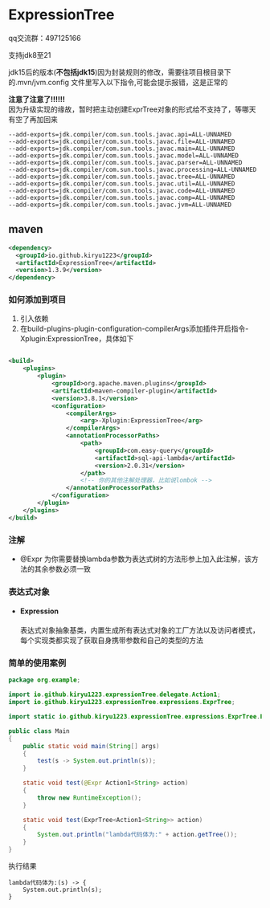 # ExpressionTree

qq交流群：497125166

支持jdk8至21

jdk15后的版本(**不包括jdk15**)因为封装规则的修改，需要往项目根目录下的.mvn/jvm.config
文件里写入以下指令,可能会提示报错，这是正常的


**注意了注意了‼️‼️‼️**
<br>因为升级实现的缘故，暂时把主动创建ExprTree对象的形式给不支持了，等哪天有空了再加回来


```text
--add-exports=jdk.compiler/com.sun.tools.javac.api=ALL-UNNAMED
--add-exports=jdk.compiler/com.sun.tools.javac.file=ALL-UNNAMED
--add-exports=jdk.compiler/com.sun.tools.javac.main=ALL-UNNAMED
--add-exports=jdk.compiler/com.sun.tools.javac.model=ALL-UNNAMED
--add-exports=jdk.compiler/com.sun.tools.javac.parser=ALL-UNNAMED
--add-exports=jdk.compiler/com.sun.tools.javac.processing=ALL-UNNAMED
--add-exports=jdk.compiler/com.sun.tools.javac.tree=ALL-UNNAMED
--add-exports=jdk.compiler/com.sun.tools.javac.util=ALL-UNNAMED
--add-exports=jdk.compiler/com.sun.tools.javac.code=ALL-UNNAMED
--add-exports=jdk.compiler/com.sun.tools.javac.comp=ALL-UNNAMED
--add-exports=jdk.compiler/com.sun.tools.javac.jvm=ALL-UNNAMED
```

## maven
```xml
<dependency>
  <groupId>io.github.kiryu1223</groupId>
  <artifactId>ExpressionTree</artifactId>
  <version>1.3.9</version>
</dependency>
```

### 如何添加到项目
1. 引入依赖
2. 在build-plugins-plugin-configuration-compilerArgs添加插件开启指令-Xplugin:ExpressionTree，具体如下
```xml

<build>
    <plugins>
        <plugin>
            <groupId>org.apache.maven.plugins</groupId>
            <artifactId>maven-compiler-plugin</artifactId>
            <version>3.8.1</version>
            <configuration>
                <compilerArgs>
                    <arg>-Xplugin:ExpressionTree</arg>
                </compilerArgs>
                <annotationProcessorPaths>
                    <path>
                        <groupId>com.easy-query</groupId>
                        <artifactId>sql-api-lambda</artifactId>
                        <version>2.0.31</version>
                    </path>
                    <!-- 你的其他注解处理器，比如说lombok -->
                </annotationProcessorPaths>
            </configuration>
        </plugin>
    </plugins>
</build>
```
### 注解
+ @Expr
  为你需要替换lambda参数为表达式树的方法形参上加入此注解，该方法的其余参数必须一致

### 表达式对象
+ #### Expression
  表达式对象抽象基类，内置生成所有表达式对象的工厂方法以及访问者模式，
  每个实现类都实现了获取自身携带参数和自己的类型的方法

### 简单的使用案例
```java
package org.example;

import io.github.kiryu1223.expressionTree.delegate.Action1;
import io.github.kiryu1223.expressionTree.expressions.ExprTree;

import static io.github.kiryu1223.expressionTree.expressions.ExprTree.Expr;

public class Main
{
    public static void main(String[] args)
    {
        test(s -> System.out.println(s));
    }

    static void test(@Expr Action1<String> action)
    {
        throw new RuntimeException();
    }

    static void test(ExprTree<Action1<String>> action)
    {
        System.out.println("lambda代码体为:" + action.getTree());
    }
}
```
执行结果
```text
lambda代码体为:(s) -> {
    System.out.println(s);
}
```

